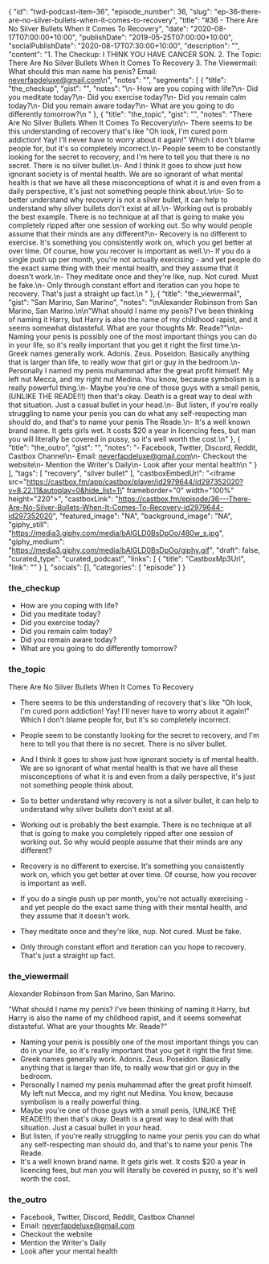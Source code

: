 {
	"id": "twd-podcast-item-36",
	"episode_number": 36,
	"slug": "ep-36-there-are-no-silver-bullets-when-it-comes-to-recovery",
	"title": "#36 - There Are No Silver Bullets When It Comes To Recovery",
	"date": "2020-08-17T07:00:00+10:00",
	"publishDate": "2019-05-25T07:00:00+10:00",
	"socialPublishDate": "2020-08-17T07:30:00+10:00",
	"description": "",
	"content": "1. The Checkup: I THINK YOU HAVE CANCER SON. 2. The Topic: There Are No Silver Bullets When It Comes To Recovery 3. The Viewermail: What should this man name his penis? Email: neverfapdeluxe@gmail.com\n",
	"notes": "",
	"segments": [
		{
			"title": "the_checkup",
			"gist": "",
			"notes": "\n- How are you coping with life?\n- Did you meditate today?\n- Did you exercise today?\n- Did you remain calm today?\n- Did you remain aware today?\n- What are you going to do differently tomorrow?\n      "
		},
		{
			"title": "the_topic",
			"gist": "",
			"notes": "There Are No Silver Bullets When It Comes To Recovery\n\n- There seems to be this understanding of recovery that's like \"Oh look, I'm cured porn addiction! Yay! I'll never have to worry about it again!\" Which I don't blame people for, but it's so completely incorrect.\n- People seem to be constantly looking for the secret to recovery, and I'm here to tell you that there is no secret. There is no silver bullet.\n- And I think it goes to show just how ignorant society is of mental health. We are so ignorant of what mental health is that we have all these misconceptions of what it is and even from a daily perspective, it's just not something people think about.\n\n- So to better understand why recovery is not a silver bullet, it can help to understand why silver bullets don't exist at all.\n- Working out is probably the best example. There is no technique at all that is going to make you completely ripped after one session of working out. So why would people assume that their minds are any different?\n- Recovery is no different to exercise. It's something you consistently work on, which you get better at over time. Of course, how you recover is important as well.\n- If you do a single push up per month, you're not actually exercising - and yet people do the exact same thing with their mental health, and they assume that it doesn't work.\n- They meditate once and they're like, nup. Not cured. Must be fake.\n- Only through constant effort and iteration can you hope to recovery. That's just a straight up fact.\n      "
		},
		{
			"title": "the_viewermail",
			"gist": "San Marino, San Marino",
			"notes": "\nAlexander Robinson from San Marino, San Marino.\n\n\"What should I name my penis? I've been thinking of naming it Harry, but Harry is also the name of my childhood rapist, and it seems somewhat distasteful. What are your thoughts Mr. Reade?\"\n\n- Naming your penis is possibly one of the most important things you can do in your life, so it's really important that you get it right the first time.\n- Greek names generally work. Adonis. Zeus. Poseidon. Basically anything that is larger than life, to really wow that girl or guy in the bedroom.\n- Personally I named my penis muhammad after the great profit himself. My left nut Mecca, and my right nut Medina. You know, because symbolism is a really powerful thing.\n- Maybe you're one of those guys with a small penis, (UNLIKE THE READE!!!) then that's okay. Death is a great way to deal with that situation. Just a casual bullet in your head.\n- But listen, if you're really struggling to name your penis you can do what any self-respecting man should do, and that's to name your penis The Reade.\n- It's a well known brand name. It gets girls wet. It costs $20 a year in licencing fees, but man you will literally be covered in pussy, so it's well worth the cost.\n"
		},
		{
			"title": "the_outro",
			"gist": "",
			"notes": "- Facebook, Twitter, Discord, Reddit, Castbox Channel\n- Email: neverfapdeluxe@gmail.com\n- Checkout the website\n- Mention the Writer's Daily\n- Look after your mental health\n      "
		}
	],
	"tags": [
		"recovery",
		"silver bullet"
	],
	"castboxEmbedUrl": "<iframe src=\"https://castbox.fm/app/castbox/player/id2979644/id297352020?v=8.22.11&autoplay=0&hide_list=1\" frameborder=\"0\" width=\"100%\" height=\"220\"></iframe>",
	"castboxLink": "https://castbox.fm/episode/36---There-Are-No-Silver-Bullets-When-It-Comes-To-Recovery-id2979644-id297352020",
	"featured_image": "NA",
	"background_image": "NA",
	"giphy_still": "https://media3.giphy.com/media/bAlGLD0BsDpOo/480w_s.jpg",
	"giphy_medium": "https://media3.giphy.com/media/bAlGLD0BsDpOo/giphy.gif",
	"draft": false,
	"curated_type": "curated_podcast",
	"links": [
		{
			"title": "CastboxMp3Url",
			"link": ""
		}
	],
	"socials": [],
	"categories": [
		"episode"
	]
}

### the_checkup


- How are you coping with life?
- Did you meditate today?
- Did you exercise today?
- Did you remain calm today?
- Did you remain aware today?
- What are you going to do differently tomorrow?
      
### the_topic

There Are No Silver Bullets When It Comes To Recovery

- There seems to be this understanding of recovery that's like "Oh look, I'm cured porn addiction! Yay! I'll never have to worry about it again!" Which I don't blame people for, but it's so completely incorrect.
- People seem to be constantly looking for the secret to recovery, and I'm here to tell you that there is no secret. There is no silver bullet.
- And I think it goes to show just how ignorant society is of mental health. We are so ignorant of what mental health is that we have all these misconceptions of what it is and even from a daily perspective, it's just not something people think about.

- So to better understand why recovery is not a silver bullet, it can help to understand why silver bullets don't exist at all.
- Working out is probably the best example. There is no technique at all that is going to make you completely ripped after one session of working out. So why would people assume that their minds are any different?
- Recovery is no different to exercise. It's something you consistently work on, which you get better at over time. Of course, how you recover is important as well.
- If you do a single push up per month, you're not actually exercising - and yet people do the exact same thing with their mental health, and they assume that it doesn't work.
- They meditate once and they're like, nup. Not cured. Must be fake.
- Only through constant effort and iteration can you hope to recovery. That's just a straight up fact.
      
### the_viewermail


Alexander Robinson from San Marino, San Marino.

"What should I name my penis? I've been thinking of naming it Harry, but Harry is also the name of my childhood rapist, and it seems somewhat distasteful. What are your thoughts Mr. Reade?"

- Naming your penis is possibly one of the most important things you can do in your life, so it's really important that you get it right the first time.
- Greek names generally work. Adonis. Zeus. Poseidon. Basically anything that is larger than life, to really wow that girl or guy in the bedroom.
- Personally I named my penis muhammad after the great profit himself. My left nut Mecca, and my right nut Medina. You know, because symbolism is a really powerful thing.
- Maybe you're one of those guys with a small penis, (UNLIKE THE READE!!!) then that's okay. Death is a great way to deal with that situation. Just a casual bullet in your head.
- But listen, if you're really struggling to name your penis you can do what any self-respecting man should do, and that's to name your penis The Reade.
- It's a well known brand name. It gets girls wet. It costs $20 a year in licencing fees, but man you will literally be covered in pussy, so it's well worth the cost.

### the_outro

- Facebook, Twitter, Discord, Reddit, Castbox Channel
- Email: neverfapdeluxe@gmail.com
- Checkout the website
- Mention the Writer's Daily
- Look after your mental health
      
